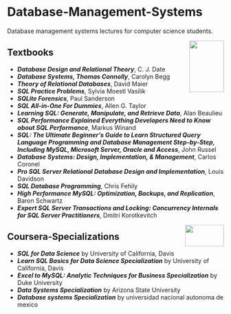 # Database-Management-Systems
Database management systems lectures for computer science students.

<img align="right" width="80" height="120" src="https://github.com/cs-MohamedAyman/Computer-Science-Textbooks/blob/master/logos/textbooks.jpg">

## Textbooks

* ***Database Design and Relational Theory***, C. J. Date
* ***Database Systems, Thomas Connolly***, Carolyn Begg
* ***Theory of Relational Databases***, David Maier
* ***SQL Practice Problems***, Sylvia Moestl Vasilik
* ***SQLite Forensics***, Paul Sanderson
* ***SQL All-in-One For Dummies***, Allen G. Taylor
* ***Learning SQL: Generate, Manipulate, and Retrieve Data***, Alan Beaulieu
* ***SQL Performance Explained Everything Developers Need to Know about SQL Performance***, Markus Winand
* ***SQL: The Ultimate Beginner's Guide to Learn Structured Query Language Programming and Database Management Step-by-Step, Including MySQL, Microsoft Server, Oracle and Access***, John Russel
* ***Database Systems: Design, Implementation, & Management***, Carlos Coronel
* ***Pro SQL Server Relational Database Design and Implementation***, Louis Davidson
* ***SQL Database Programming***, Chris Fehily
* ***High Performance MySQL: Optimization, Backups, and Replication***, Baron Schwartz
* ***Expert SQL Server Transactions and Locking: Concurrency Internals for SQL Server Practitioners***, Dmitri Korotkevitch

<img align="right" width="90" height="50" src="https://github.com/cs-MohamedAyman/Coursera-Specializations/blob/master/organizations-logos/coursera.jpg">

## Coursera-Specializations

* ***SQL for Data Science*** by University of California, Davis
* ***Learn SQL Basics for Data Science Specialization*** by University of California, Davis
* ***Excel to MySQL: Analytic Techniques for Business Specialization*** by Duke University
* ***Data Systems Specialization*** by Arizona State University
* ***Database systems Specialization*** by universidad nacional autonoma de mexico
